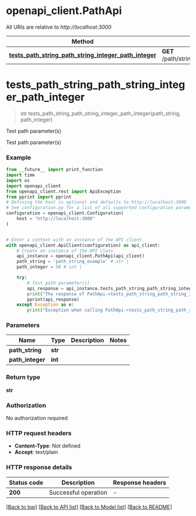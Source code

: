 # openapi_client.PathApi

All URIs are relative to *http://localhost:3000*

Method | HTTP request | Description
------------- | ------------- | -------------
[**tests_path_string_path_string_integer_path_integer**](PathApi.md#tests_path_string_path_string_integer_path_integer) | **GET** /path/string/{path_string}/integer/{path_integer} | Test path parameter(s)


# **tests_path_string_path_string_integer_path_integer**
> str tests_path_string_path_string_integer_path_integer(path_string, path_integer)

Test path parameter(s)

Test path parameter(s)

### Example

```python
from __future__ import print_function
import time
import os
import openapi_client
from openapi_client.rest import ApiException
from pprint import pprint
# Defining the host is optional and defaults to http://localhost:3000
# See configuration.py for a list of all supported configuration parameters.
configuration = openapi_client.Configuration(
    host = "http://localhost:3000"
)


# Enter a context with an instance of the API client
with openapi_client.ApiClient(configuration) as api_client:
    # Create an instance of the API class
    api_instance = openapi_client.PathApi(api_client)
    path_string = 'path_string_example' # str | 
    path_integer = 56 # int | 

    try:
        # Test path parameter(s)
        api_response = api_instance.tests_path_string_path_string_integer_path_integer(path_string, path_integer)
        print("The response of PathApi->tests_path_string_path_string_integer_path_integer:\n")
        pprint(api_response)
    except Exception as e:
        print("Exception when calling PathApi->tests_path_string_path_string_integer_path_integer: %s\n" % e)
```

### Parameters

Name | Type | Description  | Notes
------------- | ------------- | ------------- | -------------
 **path_string** | **str**|  | 
 **path_integer** | **int**|  | 

### Return type

**str**

### Authorization

No authorization required

### HTTP request headers

 - **Content-Type**: Not defined
 - **Accept**: text/plain

### HTTP response details
| Status code | Description | Response headers |
|-------------|-------------|------------------|
**200** | Successful operation |  -  |

[[Back to top]](#) [[Back to API list]](../README.md#documentation-for-api-endpoints) [[Back to Model list]](../README.md#documentation-for-models) [[Back to README]](../README.md)

